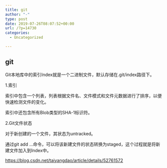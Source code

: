 ```yaml
---
title: git
author: "-"
type: post
date: 2019-07-26T08:07:52+00:00
url: /?p=14730
categories:
  - Uncategorized

---
```

## git
Git本地库中的索引Index就是一个二进制文件，默认存储在.git/index路径下。
  
1.索引

索引中包含一个列表，列表根据文件名、文件模式和文件元数据进行了排序，以便快速检测文件的变化。

索引中还包含所有Blob类型的SHA-1标识符。
  
2.Git文件状态

对于新创建的一个文件，其状态为untracked。

通过git add ...命令，可以将该新建文件的状态转换为staged，这个过程就是将新建文件加入到Index中。
  
https://blog.csdn.net/taiyangdao/article/details/52761572